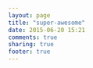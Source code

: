 ```yaml
---
layout: page
title: "super-awesome"
date: 2015-06-20 15:21
comments: true
sharing: true
footer: true
---
```

